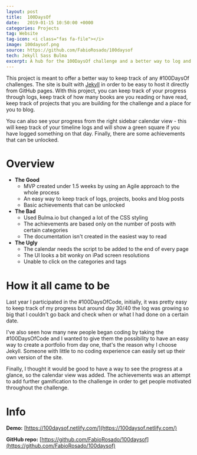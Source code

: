 ```yaml
---
layout: post
title:  100DaysOf
date:   2019-01-15 10:50:00 +0000
categories: Projects
tag: Website
tag-icon: <i class="fas fa-file"></i>
image: 100daysof.png
source: https://github.com/FabioRosado/100daysof
tech: Jekyll Sass Bulma
excerpt: A hub for the 100DaysOf challenge and a better way to log and keep track of the user progress.
---
```

This project is meant to offer a better way to keep track of any #100DaysOf challenges. The site is built with [Jekyll](http://jekyllrb.com) in order to be easy to host it directly from GitHub pages. With this project, you can keep track of your progress through logs, keep track of how many books are you reading or have read,  keep track of projects that you are building for the challenge and a place for you to blog.

You can also see your progress from the right sidebar calendar view - this will keep track of your timeline logs and will show a green square if you have logged something on that day. Finally, there are some achievements that can be unlocked.

# Overview

- **The Good**
  - MVP created under 1.5 weeks by using an Agile approach to the whole process
  - An easy way to keep track of logs, projects, books and blog posts
  - Basic achievements that can be unlocked
- **The Bad**
  - Used Bulma.io but changed a lot of the CSS styling
  - The achievements are based only on the number of posts with certain categories
  - The documentation isn't created in the easiest way to read
- **The Ugly**
  - The calendar needs the script to be added to the end of every page
  - The UI looks a bit wonky on iPad screen resolutions
  - Unable to click on the categories and tags

# How it all came to be

Last year I participated in the #100DaysOfCode, initially, it was pretty easy to keep track of my progress but around day 30/40 the log was growing so big that I couldn't go back and check when or what I had done on a certain date.

I've also seen how many new people began coding by taking the #100DaysOfCode and I wanted to give them the possibility to have an easy way to create a portfolio from day one, that's the reason why I choose Jekyll. Someone with little to no coding experience can easily set up their own version of the site.

Finally, I thought it would be good to have a way to see the progress at a glance, so the calendar view was added. The achievements was an attempt to add further gamification to the challenge in order to get people motivated throughout the challenge.

# Info

**Demo:** [https://100daysof.netlify.com/](https://100daysof.netlify.com/)

**GitHub repo:** [https://github.com/FabioRosado/100daysof](https://github.com/FabioRosado/100daysof)
